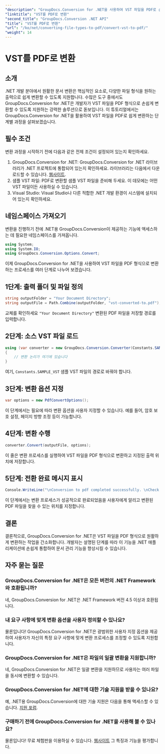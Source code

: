 ```yaml
---
"description": "GroupDocs.Conversion for .NET을 사용하여 VST 파일을 PDF로 손쉽게 변환하는 방법을 알아보세요. 문서 관리 역량을 강화하세요."
"linktitle": "VST를 PDF로 변환"
"second_title": "GroupDocs.Conversion .NET API"
"title": "VST를 PDF로 변환"
"url": "/ko/net/converting-file-types-to-pdf/convert-vst-to-pdf/"
"weight": 14
---
```


# VST를 PDF로 변환

## 소개
.NET 개발 분야에서 원활한 문서 변환은 핵심적인 요소로, 다양한 파일 형식을 원하는 출력으로 쉽게 변환할 수 있도록 지원합니다. 수많은 도구 중에서도 GroupDocs.Conversion for .NET은 개발자가 VST 파일을 PDF 형식으로 손쉽게 변환할 수 있도록 지원하는 강력한 솔루션으로 돋보입니다. 이 튜토리얼에서는 GroupDocs.Conversion for .NET을 활용하여 VST 파일을 PDF로 쉽게 변환하는 단계별 과정을 살펴보겠습니다.
## 필수 조건
변환 과정을 시작하기 전에 다음과 같은 전제 조건이 설정되어 있는지 확인하세요.
1. GroupDocs.Conversion for .NET: GroupDocs.Conversion for .NET 라이브러리가 .NET 프로젝트에 통합되어 있는지 확인하세요. 라이브러리는 다음에서 다운로드할 수 있습니다. [웹사이트](https://releases.groupdocs.com/conversion/net/).
2. 샘플 VST 파일: PDF로 변환할 샘플 VST 파일을 준비해 두세요. 이 데모에는 어떤 VST 파일이든 사용하실 수 있습니다.
3. Visual Studio: Visual Studio나 다른 적합한 .NET 개발 환경이 시스템에 설치되어 있는지 확인하세요.

## 네임스페이스 가져오기
변환을 진행하기 전에 .NET용 GroupDocs.Conversion이 제공하는 기능에 액세스하는 데 필요한 네임스페이스를 가져옵니다.

```csharp
using System;
using System.IO;
using GroupDocs.Conversion.Options.Convert;
```

이제 GroupDocs.Conversion for .NET을 사용하여 VST 파일을 PDF 형식으로 변환하는 프로세스를 여러 단계로 나누어 보겠습니다.
## 1단계: 출력 폴더 및 파일 정의
```csharp
string outputFolder = "Your Document Directory";
string outputFile = Path.Combine(outputFolder, "vst-converted-to.pdf");
```
교체를 확인하세요 `"Your Document Directory"` 변환된 PDF 파일을 저장할 경로를 입력합니다.
## 2단계: 소스 VST 파일 로드
```csharp
using (var converter = new GroupDocs.Conversion.Converter(Constants.SAMPLE_VST))
{
    // 변환 논리가 여기에 있습니다
}
```
여기, `Constants.SAMPLE_VST` 샘플 VST 파일의 경로로 바꿔야 합니다.
## 3단계: 변환 옵션 지정
```csharp
var options = new PdfConvertOptions();
```
이 단계에서는 필요에 따라 변환 옵션을 사용자 지정할 수 있습니다. 예를 들어, 암호 보호 설정, 페이지 방향 조정 등이 가능합니다.
## 4단계: 변환 수행
```csharp
converter.Convert(outputFile, options);
```
이 줄은 변환 프로세스를 실행하여 VST 파일을 PDF 형식으로 변환하고 지정된 출력 위치에 저장합니다.
## 5단계: 전환 완료 메시지 표시
```csharp
Console.WriteLine("\nConversion to pdf completed successfully. \nCheck output in {0}", outputFolder);
```
이 단계에서는 변환 프로세스가 성공적으로 완료되었음을 사용자에게 알리고 변환된 PDF 파일을 찾을 수 있는 위치를 지정합니다.

## 결론
결론적으로, GroupDocs.Conversion for .NET은 VST 파일을 PDF 형식으로 원활하게 변환하는 작업을 간소화합니다. 개발자는 설명된 단계를 따라 이 기능을 .NET 애플리케이션에 손쉽게 통합하여 문서 관리 기능을 향상시킬 수 있습니다.
## 자주 묻는 질문
### GroupDocs.Conversion for .NET은 모든 버전의 .NET Framework와 호환됩니까?
네, GroupDocs.Conversion for .NET은 .NET Framework 버전 4.5 이상과 호환됩니다.
### 내 요구 사항에 맞게 변환 옵션을 사용자 정의할 수 있나요?
물론입니다! GroupDocs.Conversion for .NET은 광범위한 사용자 지정 옵션을 제공하여 사용자가 자신의 특정 요구 사항에 맞게 변환 프로세스를 조정할 수 있도록 지원합니다.
### GroupDocs.Conversion for .NET은 파일의 일괄 변환을 지원합니까?
네, GroupDocs.Conversion for .NET은 일괄 변환을 지원하므로 사용자는 여러 파일을 동시에 변환할 수 있습니다.
### GroupDocs.Conversion for .NET에 대한 기술 지원을 받을 수 있나요?
예, .NET용 GroupDocs.Conversion에 대한 기술 지원은 다음을 통해 액세스할 수 있습니다. [지원 포럼](https://forum.groupdocs.com/c/conversion/11).
### 구매하기 전에 GroupDocs.Conversion for .NET을 사용해 볼 수 있나요?
물론입니다! 무료 체험판을 이용하실 수 있습니다. [웹사이트](https://releases.groupdocs.com/) 그 특징과 기능을 평가합니다.